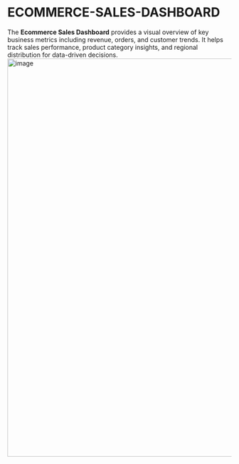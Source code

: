 # ECOMMERCE-SALES-DASHBOARD
The **Ecommerce Sales Dashboard** provides a visual overview of key business metrics including revenue, orders, and customer trends. It helps track sales performance, product category insights, and regional distribution for data-driven decisions.
<img width="1424" height="895" alt="image" src="https://github.com/user-attachments/assets/2a6a4380-a6ae-4bdd-8999-43a81f67e8b0" />
